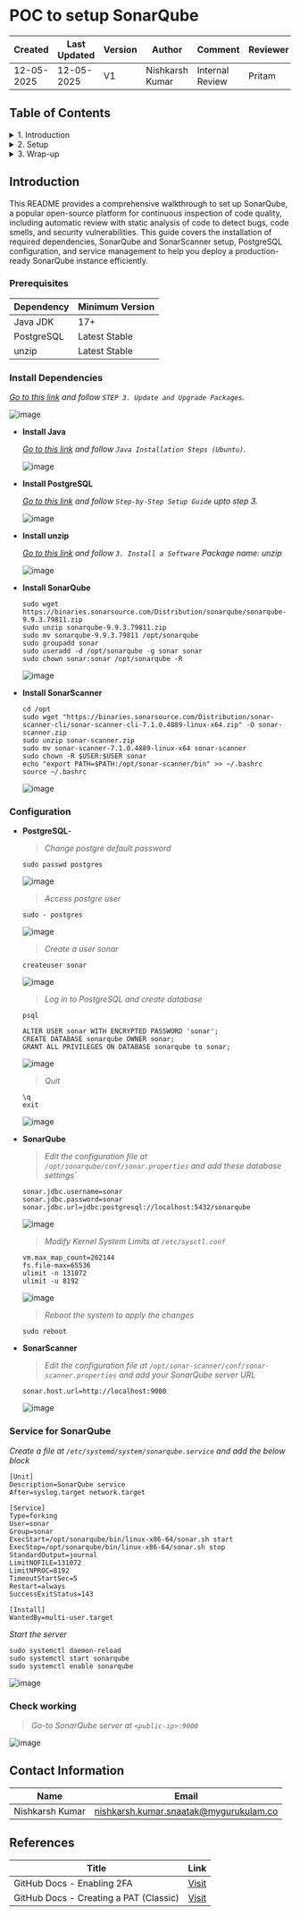 # POC to setup SonarQube

| Created     | Last Updated | Version | Author          | Comment         | Reviewer |
|-------------|--------------|---------|-----------------|-----------------|----------|
| 12-05-2025  |  12-05-2025  | V1      | Nishkarsh Kumar | Internal Review | Pritam   |



## Table of Contents

<details>
<summary>1. Introduction</summary>

- [Introduction](#introduction)  
- [Prerequisites](#prerequisites)  

</details>

<details>
<summary>2. Setup</summary>

- [Install Dependencies](#install-dependencies)  
- [Configuration](#configuration)  
- [Service for SonarQube](#service-for-sonarqube)
- [Check Working](#check-working)

</details>

<details>
<summary>3. Wrap-up</summary>

- [Contact Information](#contact-information)  
- [References](#references)  

</details>


## Introduction

This README provides a comprehensive walkthrough to set up SonarQube, a popular open-source platform for continuous inspection of code quality, including automatic review with static analysis of code to detect bugs, code smells, and security vulnerabilities. This guide covers the installation of required dependencies, SonarQube and SonarScanner setup, PostgreSQL configuration, and service management to help you deploy a production-ready SonarQube instance efficiently.


### Prerequisites

| Dependency   | Minimum Version |
| ------------ | --------------- |
| Java JDK     | 17+             |
| PostgreSQL   | Latest Stable   |
| unzip        | Latest Stable   |

### Install Dependencies

  *[Go to this link](https://github.com/snaatak-Downtime-Crew/Documentation/blob/main/common_stack/operating_system/ubuntu/sop/commoncommands/README.md#1-basic-system-commands) and follow `STEP 3. Update and Upgrade Packages`.*
  
  ![image](https://github.com/user-attachments/assets/436278c3-993e-48e5-912d-01a07aed633e)

- **Install Java**

  *[Go to this link](https://github.com/snaatak-Downtime-Crew/Documentation/tree/main/common_stack/application/java/installation/guide#java-installation-steps-ubuntu) and follow `Java Installation Steps (Ubuntu)`.*
  
  ![image](https://github.com/user-attachments/assets/6bf62845-fe4d-4729-9262-eabd824893fa)

- **Install PostgreSQL**

  *[Go to this link](https://github.com/snaatak-Downtime-Crew/Documentation/tree/main/common_stack/software/postgresql/installation#step-by-step-setup-guide) and follow `Step-by-Step Setup Guide` upto step 3.*
  
  ![image](https://github.com/user-attachments/assets/f9a86130-61d8-4bb2-8592-f5991ffe24c2)


- **Install unzip**

  *[Go to this link](https://github.com/snaatak-Downtime-Crew/Documentation/tree/main/common_stack/operating_system/ubuntu/sop/softwaremanagement#3-Install-a-Software) and follow `3. Install a Software` Package name: unzip*
  
  ![image](https://github.com/user-attachments/assets/5816daf7-40d3-4094-9aa4-450d1f531782)

- **Install SonarQube**

  ```
  sudo wget https://binaries.sonarsource.com/Distribution/sonarqube/sonarqube-9.9.3.79811.zip
  sudo unzip sonarqube-9.9.3.79811.zip
  sudo mv sonarqube-9.9.3.79811 /opt/sonarqube
  sudo groupadd sonar
  sudo useradd -d /opt/sonarqube -g sonar sonar
  sudo chown sonar:sonar /opt/sonarqube -R
  ```

  ![image](https://github.com/user-attachments/assets/4392851d-7266-4b04-b1cb-566618138d65)

- **Install SonarScanner**

  ```
  cd /opt
  sudo wget "https://binaries.sonarsource.com/Distribution/sonar-scanner-cli/sonar-scanner-cli-7.1.0.4889-linux-x64.zip" -O sonar-scanner.zip
  sudo unzip sonar-scanner.zip
  sudo mv sonar-scanner-7.1.0.4889-linux-x64 sonar-scanner
  sudo chown -R $USER:$USER sonar
  echo "export PATH=$PATH:/opt/sonar-scanner/bin" >> ~/.bashrc
  source ~/.bashrc
  ```

  ![image](https://github.com/user-attachments/assets/e863f3f2-770d-41d6-908f-8374f905f610)

### Configuration

- **PostgreSQL**-

  > *Change postgre default password*

  ```
  sudo passwd postgres
  ```

  ![image](https://github.com/user-attachments/assets/cc531230-3c86-4616-b664-e1ace5e2fbeb)

  > *Access postgre user*

  ```
  sudo - postgres
  ```

  ![image](https://github.com/user-attachments/assets/4e13ff74-6e2f-4cc9-8cbf-54c36a3500e4)

  > *Create a user sonar*

  ```
  createuser sonar
  ```

  ![image](https://github.com/user-attachments/assets/57a7c771-e5bb-4aea-9b18-612f7f5d302e)

  > *Log in to PostgreSQL and create database*

  ```
  psql
  
  ALTER USER sonar WITH ENCRYPTED PASSWORD 'sonar';
  CREATE DATABASE sonarqube OWNER sonar;
  GRANT ALL PRIVILEGES ON DATABASE sonarqube to sonar;
  ```
  
  ![image](https://github.com/user-attachments/assets/6304fe01-5ba1-4f71-88c0-8f596c267655)

  > *Quit*
  
  ```
  \q
  exit
  ```

  ![image](https://github.com/user-attachments/assets/4d8c2532-d319-4451-b03c-0ce0c5f6870d)

- **SonarQube**

  > *Edit the configuration file at `/opt/sonarqube/conf/sonar.properties` and add these database settings`*
  
  ```
  sonar.jdbc.username=sonar
  sonar.jdbc.password=sonar
  sonar.jdbc.url=jdbc:postgresql://localhost:5432/sonarqube
  ```

  ![image](https://github.com/user-attachments/assets/701c59e6-65c7-4a3c-a240-4e1a1a2ed989)

  > *Modify Kernel System Limits at `/etc/sysctl.conf`*
    ```
    vm.max_map_count=262144
    fs.file-max=65536
    ulimit -n 131072
    ulimit -u 8192
    ```

    ![image](https://github.com/user-attachments/assets/1f901c3c-5994-4c9f-9a29-91d78aec6c35)

  > *Reboot the system to apply the changes*
  ```
  sudo reboot
  ```

- **SonarScanner**

  > *Edit the configuration file at `/opt/sonar-scanner/conf/sonar-scanner.properties` and add your SonarQube server URL*

  ```
  sonar.host.url=http://localhost:9000
  ```

  ![image](https://github.com/user-attachments/assets/37dc2953-8948-4b2e-9361-d57f892e43d6)


### Service for SonarQube

*Create a file at `/etc/systemd/system/sonarqube.service` and add the below block*

```
[Unit]
Description=SonarQube service
After=syslog.target network.target

[Service]
Type=forking
User=sonar
Group=sonar
ExecStart=/opt/sonarqube/bin/linux-x86-64/sonar.sh start
ExecStop=/opt/sonarqube/bin/linux-x86-64/sonar.sh stop
StandardOutput=journal
LimitNOFILE=131072
LimitNPROC=8192
TimeoutStartSec=5
Restart=always
SuccessExitStatus=143

[Install]
WantedBy=multi-user.target
```

*Start the server*

```
sudo systemctl daemon-reload
sudo systemctl start sonarqube
sudo systemctl enable sonarqube
```

![image](https://github.com/user-attachments/assets/5aaef7c9-740d-4505-8094-8459f5d66fb6)

### Check working

 > *Go-to SonarQube server at `<public-ip>:9000`*

  ![image](https://github.com/user-attachments/assets/ab8a3843-75d8-42de-96da-033bc5658014)

## Contact Information

| **Name**    | **Email**                |
|-------------|--------------------------|
| Nishkarsh Kumar     | nishkarsh.kumar.snaatak@mygurukulam.co  |

## References  

| Title                          | Link                                                                 |  
|--------------------------------|----------------------------------------------------------------------|  
| GitHub Docs - Enabling 2FA       | [Visit](https://docs.github.com/en/authentication/securing-your-account-with-two-factor-authentication-2fa) |  
| GitHub Docs - Creating a PAT (Classic)                  | [Visit](https://docs.github.com/en/authentication/keeping-your-account-and-data-secure/managing-your-personal-access-tokens) |  
